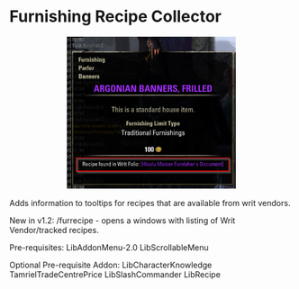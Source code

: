 # Furnishing Recipe Collector

<center><img src="image1.png" alt="Screenshot" width=300px/></center>

Adds information to tooltips for recipes that are available from writ vendors.

New in v1.2:
/furrecipe - opens a windows with listing of Writ Vendor/tracked recipes.

Pre-requisites:
LibAddonMenu-2.0
LibScrollableMenu

Optional Pre-requisite Addon:
LibCharacterKnowledge
TamrielTradeCentrePrice
LibSlashCommander
LibRecipe